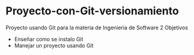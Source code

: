 # Proyecto-con-Git-versionamiento
Proyecto usando Git para la materia de Ingenieria de Software 2
Objetivos
- Enseñar como se instalo Git
- Manejar un proyecto usando Git
